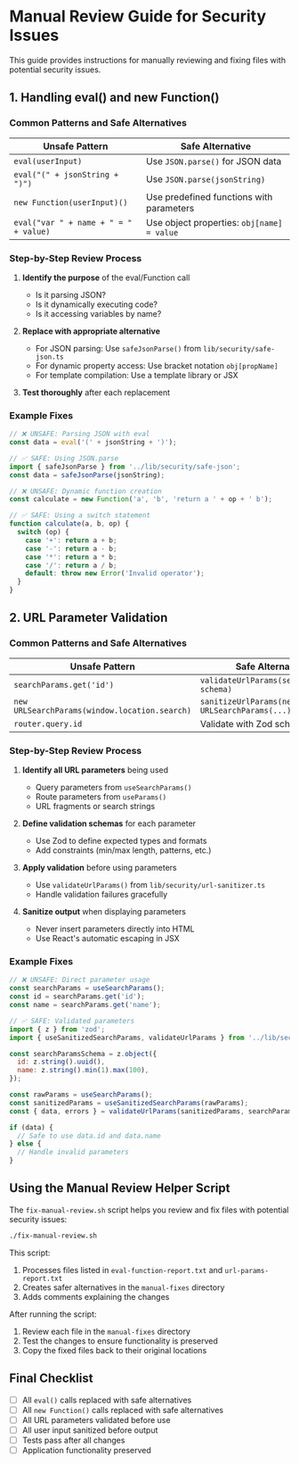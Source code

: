 # Manual Review Guide for Security Issues

This guide provides instructions for manually reviewing and fixing files with potential security issues.

## 1. Handling eval() and new Function()

### Common Patterns and Safe Alternatives

| Unsafe Pattern | Safe Alternative |
|---------------|-----------------|
| `eval(userInput)` | Use `JSON.parse()` for JSON data |
| `eval("(" + jsonString + ")")` | Use `JSON.parse(jsonString)` |
| `new Function(userInput)()` | Use predefined functions with parameters |
| `eval("var " + name + " = " + value)` | Use object properties: `obj[name] = value` |

### Step-by-Step Review Process

1. **Identify the purpose** of the eval/Function call
   - Is it parsing JSON?
   - Is it dynamically executing code?
   - Is it accessing variables by name?

2. **Replace with appropriate alternative**
   - For JSON parsing: Use `safeJsonParse()` from `lib/security/safe-json.ts`
   - For dynamic property access: Use bracket notation `obj[propName]`
   - For template compilation: Use a template library or JSX

3. **Test thoroughly** after each replacement

### Example Fixes

```javascript
// ❌ UNSAFE: Parsing JSON with eval
const data = eval('(' + jsonString + ')');

// ✅ SAFE: Using JSON.parse
import { safeJsonParse } from '../lib/security/safe-json';
const data = safeJsonParse(jsonString);
```

```javascript
// ❌ UNSAFE: Dynamic function creation
const calculate = new Function('a', 'b', 'return a ' + op + ' b');

// ✅ SAFE: Using a switch statement
function calculate(a, b, op) {
  switch (op) {
    case '+': return a + b;
    case '-': return a - b;
    case '*': return a * b;
    case '/': return a / b;
    default: throw new Error('Invalid operator');
  }
}
```

## 2. URL Parameter Validation

### Common Patterns and Safe Alternatives

| Unsafe Pattern | Safe Alternative |
|---------------|-----------------|
| `searchParams.get('id')` | `validateUrlParams(searchParams, schema)` |
| `new URLSearchParams(window.location.search)` | `sanitizeUrlParams(new URLSearchParams(...))` |
| `router.query.id` | Validate with Zod schema |

### Step-by-Step Review Process

1. **Identify all URL parameters** being used
   - Query parameters from `useSearchParams()`
   - Route parameters from `useParams()`
   - URL fragments or search strings

2. **Define validation schemas** for each parameter
   - Use Zod to define expected types and formats
   - Add constraints (min/max length, patterns, etc.)

3. **Apply validation** before using parameters
   - Use `validateUrlParams()` from `lib/security/url-sanitizer.ts`
   - Handle validation failures gracefully

4. **Sanitize output** when displaying parameters
   - Never insert parameters directly into HTML
   - Use React's automatic escaping in JSX

### Example Fixes

```javascript
// ❌ UNSAFE: Direct parameter usage
const searchParams = useSearchParams();
const id = searchParams.get('id');
const name = searchParams.get('name');

// ✅ SAFE: Validated parameters
import { z } from 'zod';
import { useSanitizedSearchParams, validateUrlParams } from '../lib/security/url-sanitizer';

const searchParamsSchema = z.object({
  id: z.string().uuid(),
  name: z.string().min(1).max(100),
});

const rawParams = useSearchParams();
const sanitizedParams = useSanitizedSearchParams(rawParams);
const { data, errors } = validateUrlParams(sanitizedParams, searchParamsSchema);

if (data) {
  // Safe to use data.id and data.name
} else {
  // Handle invalid parameters
}
```

## Using the Manual Review Helper Script

The `fix-manual-review.sh` script helps you review and fix files with potential security issues:

```bash
./fix-manual-review.sh
```

This script:
1. Processes files listed in `eval-function-report.txt` and `url-params-report.txt`
2. Creates safer alternatives in the `manual-fixes` directory
3. Adds comments explaining the changes

After running the script:
1. Review each file in the `manual-fixes` directory
2. Test the changes to ensure functionality is preserved
3. Copy the fixed files back to their original locations

## Final Checklist

- [ ] All `eval()` calls replaced with safe alternatives
- [ ] All `new Function()` calls replaced with safe alternatives
- [ ] All URL parameters validated before use
- [ ] All user input sanitized before output
- [ ] Tests pass after all changes
- [ ] Application functionality preserved